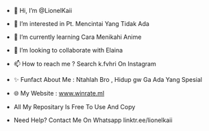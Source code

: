 - 👋 Hi, I’m @LionelKaii
- 👀 I’m interested in Pt. Mencintai Yang Tidak Ada
- 🌱 I’m currently learning Cara Menikahi Anime
- 💞️ I’m looking to collaborate with Elaina
- 📫 How to reach me ? Search k.fvhri On Instagram
- ✨ Funfact About Me : Ntahlah Bro , Hidup gw Ga Ada Yang Spesial

- 🌐 My Website : www.winrate.ml
- All My Repositary Is Free To Use And Copy
- Need Help? Contact Me On Whatsapp linktr.ee/lionelkaii

<!---
LionelKaii/LionelKaii is a ✨ special ✨ repository because its `README.md` (this file) appears on your GitHub profile.
You can click the Preview link to take a look at your changes.
--->
